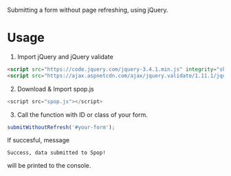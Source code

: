 Submitting a form without page refreshing, using jQuery.

# Usage

1. Import jQuery and jQuery validate

```html
<script src="https://code.jquery.com/jquery-3.4.1.min.js" integrity="sha256-CSXorXvZcTkaix6Yvo6HppcZGetbYMGWSFlBw8HfCJo=" crossorigin="anonymous"></script>
<script src="https://ajax.aspnetcdn.com/ajax/jquery.validate/1.11.1/jquery.validate.min.js"></script>
```
  
  2. Download & Import spop.js 
  ```javascript
  <script src="spop.js"></script>
  ```
  3. Call the function with ID or class of your form.
  ```javascript
  submitWithoutRefresh('#your-form');
  ```
  
  If succesful, message 
  ```
  Success, data submitted to Spop!
  ```
  will be printed to the console.
